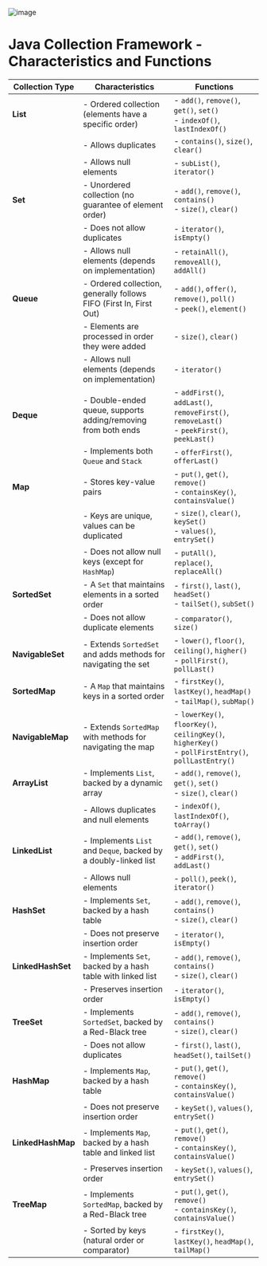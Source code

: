 ![image](https://github.com/user-attachments/assets/c2a83fc8-804b-4258-8fc3-0d659f81adfe)




# Java Collection Framework - Characteristics and Functions

| **Collection Type**       | **Characteristics**                                                | **Functions**                                                                 |
|---------------------------|--------------------------------------------------------------------|-------------------------------------------------------------------------------|
| **List**                   | - Ordered collection (elements have a specific order)             | - `add()`, `remove()`, `get()`, `set()`<br>- `indexOf()`, `lastIndexOf()`      |
|                           | - Allows duplicates                                                | - `contains()`, `size()`, `clear()`                                          |
|                           | - Allows null elements                                             | - `subList()`, `iterator()`                                                   |
| **Set**                    | - Unordered collection (no guarantee of element order)            | - `add()`, `remove()`, `contains()`<br>- `size()`, `clear()`                  |
|                           | - Does not allow duplicates                                        | - `iterator()`, `isEmpty()`                                                   |
|                           | - Allows null elements (depends on implementation)                 | - `retainAll()`, `removeAll()`, `addAll()`                                    |
| **Queue**                  | - Ordered collection, generally follows FIFO (First In, First Out) | - `add()`, `offer()`, `remove()`, `poll()`<br>- `peek()`, `element()`          |
|                           | - Elements are processed in order they were added                  | - `size()`, `clear()`                                                        |
|                           | - Allows null elements (depends on implementation)                 | - `iterator()`                                                               |
| **Deque**                  | - Double-ended queue, supports adding/removing from both ends      | - `addFirst()`, `addLast()`, `removeFirst()`, `removeLast()`<br>- `peekFirst()`, `peekLast()` |
|                           | - Implements both `Queue` and `Stack`                               | - `offerFirst()`, `offerLast()`                                               |
| **Map**                    | - Stores key-value pairs                                           | - `put()`, `get()`, `remove()`<br>- `containsKey()`, `containsValue()`        |
|                           | - Keys are unique, values can be duplicated                        | - `size()`, `clear()`, `keySet()`<br>- `values()`, `entrySet()`               |
|                           | - Does not allow null keys (except for `HashMap`)                   | - `putAll()`, `replace()`, `replaceAll()`                                     |
| **SortedSet**              | - A `Set` that maintains elements in a sorted order                 | - `first()`, `last()`, `headSet()`<br>- `tailSet()`, `subSet()`               |
|                           | - Does not allow duplicate elements                                 | - `comparator()`, `size()`                                                   |
| **NavigableSet**           | - Extends `SortedSet` and adds methods for navigating the set      | - `lower()`, `floor()`, `ceiling()`, `higher()`<br>- `pollFirst()`, `pollLast()`|
| **SortedMap**              | - A `Map` that maintains keys in a sorted order                     | - `firstKey()`, `lastKey()`, `headMap()`<br>- `tailMap()`, `subMap()`         |
| **NavigableMap**           | - Extends `SortedMap` with methods for navigating the map          | - `lowerKey()`, `floorKey()`, `ceilingKey()`, `higherKey()`<br>- `pollFirstEntry()`, `pollLastEntry()`|
| **ArrayList**              | - Implements `List`, backed by a dynamic array                     | - `add()`, `remove()`, `get()`, `set()`<br>- `size()`, `clear()`              |
|                           | - Allows duplicates and null elements                              | - `indexOf()`, `lastIndexOf()`, `toArray()`                                  |
| **LinkedList**             | - Implements `List` and `Deque`, backed by a doubly-linked list   | - `add()`, `remove()`, `get()`, `set()`<br>- `addFirst()`, `addLast()`        |
|                           | - Allows null elements                                             | - `poll()`, `peek()`, `iterator()`                                            |
| **HashSet**                | - Implements `Set`, backed by a hash table                        | - `add()`, `remove()`, `contains()`<br>- `size()`, `clear()`                  |
|                           | - Does not preserve insertion order                                | - `iterator()`, `isEmpty()`                                                   |
| **LinkedHashSet**          | - Implements `Set`, backed by a hash table with linked list        | - `add()`, `remove()`, `contains()`<br>- `size()`, `clear()`                  |
|                           | - Preserves insertion order                                        | - `iterator()`, `isEmpty()`                                                   |
| **TreeSet**                | - Implements `SortedSet`, backed by a Red-Black tree               | - `add()`, `remove()`, `contains()`<br>- `size()`, `clear()`                  |
|                           | - Does not allow duplicates                                        | - `first()`, `last()`, `headSet()`, `tailSet()`                               |
| **HashMap**                | - Implements `Map`, backed by a hash table                        | - `put()`, `get()`, `remove()`<br>- `containsKey()`, `containsValue()`        |
|                           | - Does not preserve insertion order                                | - `keySet()`, `values()`, `entrySet()`                                        |
| **LinkedHashMap**          | - Implements `Map`, backed by a hash table and linked list         | - `put()`, `get()`, `remove()`<br>- `containsKey()`, `containsValue()`        |
|                           | - Preserves insertion order                                        | - `keySet()`, `values()`, `entrySet()`                                        |
| **TreeMap**                | - Implements `SortedMap`, backed by a Red-Black tree               | - `put()`, `get()`, `remove()`<br>- `containsKey()`, `containsValue()`        |
|                           | - Sorted by keys (natural order or comparator)                     | - `firstKey()`, `lastKey()`, `headMap()`, `tailMap()`                         |
